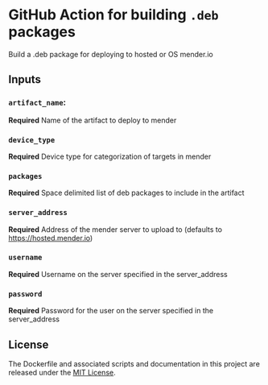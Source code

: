 # GitHub Action for building `.deb` packages

Build a .deb package for deploying to hosted or OS mender.io

## Inputs

### `artifact_name`:
**Required** Name of the artifact to deploy to mender
### `device_type`
**Required** Device type for categorization of targets in mender
### `packages`
**Required** Space delimited list of deb packages to include in the artifact
### `server_address`
**Required** Address of the mender server to upload to (defaults to https://hosted.mender.io)
### `username`
**Required** Username on the server specified in the server_address
### `password`
**Required** Password for the user on the server specified in the server_address

## License

The Dockerfile and associated scripts and documentation in this project are released under the [MIT License](LICENSE-MIT.txt).

